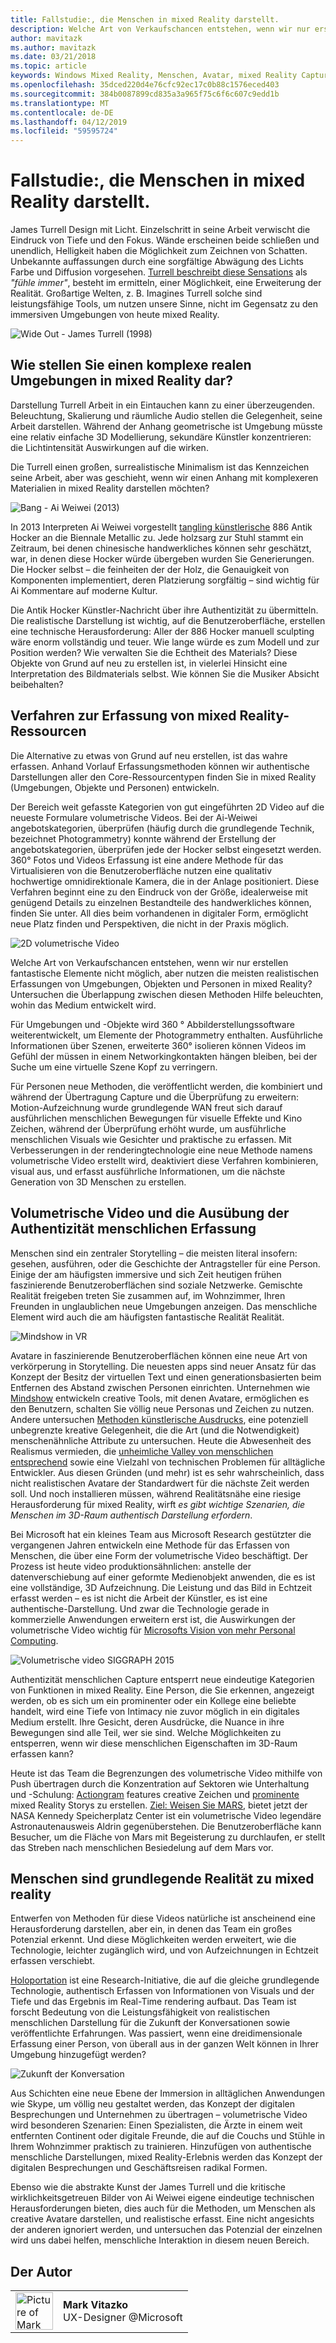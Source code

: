 ```yaml
---
title: Fallstudie:, die Menschen in mixed Reality darstellt.
description: Welche Art von Verkaufschancen entstehen, wenn wir nur erstellen fantastische Elemente nicht möglich, aber nutzen die meisten realistischen Erfassungen von Umgebungen, Objekten und Personen in mixed Reality?
author: mavitazk
ms.author: mavitazk
ms.date: 03/21/2018
ms.topic: article
keywords: Windows Mixed Reality, Menschen, Avatar, mixed Reality Capture volumetrische video
ms.openlocfilehash: 35dced220d4e76cfc92ec17c0b88c1576eced403
ms.sourcegitcommit: 384b0087899cd835a3a965f75c6f6c607c9edd1b
ms.translationtype: MT
ms.contentlocale: de-DE
ms.lasthandoff: 04/12/2019
ms.locfileid: "59595724"
---
```

# <a name="case-study---representing-humans-in-mixed-reality"></a>Fallstudie:, die Menschen in mixed Reality darstellt.

James Turrell Design mit Licht. Einzelschritt in seine Arbeit verwischt die Eindruck von Tiefe und den Fokus. Wände erscheinen beide schließen und unendlich, Helligkeit haben die Möglichkeit zum Zeichnen von Schatten. Unbekannte auffassungen durch eine sorgfältige Abwägung des Lichts Farbe und Diffusion vorgesehen. [Turrell beschreibt diese Sensations](http://www.sculpture.org/documents/scmag02/nov02/turrell/turrell.shtml) als *"fühle immer"*, besteht im ermitteln, einer Möglichkeit, eine Erweiterung der Realität. Großartige Welten, z. B. Imagines Turrell solche sind leistungsfähige Tools, um nutzen unsere Sinne, nicht im Gegensatz zu den immersiven Umgebungen von heute mixed Reality.

![Wide Out - James Turrell (1998)](images/wide-out-james-turrell.jpg)

## <a name="how-do-you-represent-complex-real-world-environments-in-mixed-reality"></a>Wie stellen Sie einen komplexe realen Umgebungen in mixed Reality dar?

Darstellung Turrell Arbeit in ein Eintauchen kann zu einer überzeugenden. Beleuchtung, Skalierung und räumliche Audio stellen die Gelegenheit, seine Arbeit darstellen. Während der Anhang geometrische ist Umgebung müsste eine relativ einfache 3D Modellierung, sekundäre Künstler konzentrieren: die Lichtintensität Auswirkungen auf die wirken.

Die Turrell einen großen, surrealistische Minimalism ist das Kennzeichen seine Arbeit, aber was geschieht, wenn wir einen Anhang mit komplexeren Materialien in mixed Reality darstellen möchten?

![Bang - Ai Weiwei (2013)](images/bang-ai-weiwie.jpg)

In 2013 Interpreten Ai Weiwei vorgestellt [tangling künstlerische](http://www.designboom.com/art/ai-weiwei-bang-installation-at-venice-art-biennale-2013/) 886 Antik Hocker an die Biennale Metallic zu. Jede holzsarg zur Stuhl stammt ein Zeitraum, bei denen chinesische handwerkliches können sehr geschätzt, war, in denen diese Hocker würde übergeben wurden Sie Generierungen. Die Hocker selbst – die feinheiten der der Holz, die Genauigkeit von Komponenten implementiert, deren Platzierung sorgfältig – sind wichtig für Ai Kommentare auf moderne Kultur.

Die Antik Hocker Künstler-Nachricht über ihre Authentizität zu übermitteln. Die realistische Darstellung ist wichtig, auf die Benutzeroberfläche, erstellen eine technische Herausforderung: Aller der 886 Hocker manuell sculpting wäre enorm vollständig und teuer. Wie lange würde es zum Modell und zur Position werden? Wie verwalten Sie die Echtheit des Materials? Diese Objekte von Grund auf neu zu erstellen ist, in vielerlei Hinsicht eine Interpretation des Bildmaterials selbst. Wie können Sie die Musiker Absicht beibehalten?

## <a name="methods-of-capturing-mixed-reality-assets"></a>Verfahren zur Erfassung von mixed Reality-Ressourcen

Die Alternative zu etwas von Grund auf neu erstellen, ist das wahre erfassen. Anhand Vorlauf Erfassungsmethoden können wir authentische Darstellungen aller den Core-Ressourcentypen finden Sie in mixed Reality (Umgebungen, Objekte und Personen) entwickeln.

Der Bereich weit gefasste Kategorien von gut eingeführten 2D Video auf die neueste Formulare volumetrische Videos. Bei der Ai-Weiwei angebotskategorien, überprüfen (häufig durch die grundlegende Technik, bezeichnet Photogrammetry) konnte während der Erstellung der angebotskategorien, überprüfen jede der Hocker selbst eingesetzt werden. 360° Fotos und Videos Erfassung ist eine andere Methode für das Virtualisieren von die Benutzeroberfläche nutzen eine qualitativ hochwertige omnidirektionale Kamera, die in der Anlage positioniert. Diese Verfahren beginnt eine zu den Eindruck von der Größe, idealerweise mit genügend Details zu einzelnen Bestandteile des handwerkliches können, finden Sie unter. All dies beim vorhandenen in digitaler Form, ermöglicht neue Platz finden und Perspektiven, die nicht in der Praxis möglich.

![2D volumetrische Video](images/2d-to-volumetric-video.png)

Welche Art von Verkaufschancen entstehen, wenn wir nur erstellen fantastische Elemente nicht möglich, aber nutzen die meisten realistischen Erfassungen von Umgebungen, Objekten und Personen in mixed Reality? Untersuchen die Überlappung zwischen diesen Methoden Hilfe beleuchten, wohin das Medium entwickelt wird.

Für Umgebungen und -Objekte wird 360 ° Abbilderstellungssoftware weiterentwickelt, um Elemente der Photogrammetry enthalten. Ausführliche Informationen über Szenen, erweiterte 360° isolieren können Videos im Gefühl der müssen in einem Networkingkontakten hängen bleiben, bei der Suche um eine virtuelle Szene Kopf zu verringern.

Für Personen neue Methoden, die veröffentlicht werden, die kombiniert und während der Übertragung Capture und die Überprüfung zu erweitern: Motion-Aufzeichnung wurde grundlegende WAN freut sich darauf ausführlichen menschlichen Bewegungen für visuelle Effekte und Kino Zeichen, während der Überprüfung erhöht wurde, um ausführliche menschlichen Visuals wie Gesichter und praktische zu erfassen. Mit Verbesserungen in der renderingtechnologie eine neue Methode namens volumetrische Video erstellt wird, deaktiviert diese Verfahren kombinieren, visual aus, und erfasst ausführliche Informationen, um die nächste Generation von 3D Menschen zu erstellen.

## <a name="volumetric-video-and-the-pursuit-of-authentic-human-capture"></a>Volumetrische Video und die Ausübung der Authentizität menschlichen Erfassung

Menschen sind ein zentraler Storytelling – die meisten literal insofern: gesehen, ausführen, oder die Geschichte der Antragsteller für eine Person. Einige der am häufigsten immersive und sich Zeit heutigen frühen faszinierende Benutzeroberflächen sind soziale Netzwerke. Gemischte Realität freigeben treten Sie zusammen auf, im Wohnzimmer, Ihren Freunden in unglaublichen neue Umgebungen anzeigen. Das menschliche Element wird auch die am häufigsten fantastische Realität Realität.

![Mindshow in VR](images/mindshow-in-vr-640px.jpg)

Avatare in faszinierende Benutzeroberflächen können eine neue Art von verkörperung in Storytelling. Die neuesten apps sind neuer Ansatz für das Konzept der Besitz der virtuellen Text und einen generationsbasierten beim Entfernen des Abstand zwischen Personen einrichten. Unternehmen wie [Mindshow](http://mindshow.com/) entwickeln creative Tools, mit denen Avatare, ermöglichen es den Benutzern, schalten Sie völlig neue Personas und Zeichen zu nutzen. Andere untersuchen [Methoden künstlerische Ausdrucks](https://en.wikipedia.org/wiki/Uncanny_valley), eine potenziell unbegrenzte kreative Gelegenheit, die die Art (und die Notwendigkeit) menschenähnliche Attribute zu untersuchen. Heute die Abwesenheit des Realismus vermieden, die [unheimliche Valley von menschlichen entsprechend](https://en.wikipedia.org/wiki/Uncanny_valley) sowie eine Vielzahl von technischen Problemen für alltägliche Entwickler. Aus diesen Gründen (und mehr) ist es sehr wahrscheinlich, dass nicht realistischen Avatare der Standardwert für die nächste Zeit werden soll. Und noch installieren müssen, während Realitätsnähe eine riesige Herausforderung für mixed Reality, wirft *es gibt wichtige Szenarien, die Menschen im 3D-Raum authentisch Darstellung erfordern*.

Bei Microsoft hat ein kleines Team aus Microsoft Research gestützter die vergangenen Jahren entwickeln eine Methode für das Erfassen von Menschen, die über eine Form der volumetrische Video beschäftigt. Der Prozess ist heute video produktionsähnlichen: anstelle der datenverschiebung auf einer geformte Medienobjekt anwenden, die es ist eine vollständige, 3D Aufzeichnung. Die Leistung und das Bild in Echtzeit erfasst werden – es ist nicht die Arbeit der Künstler, es ist eine authentische-Darstellung. Und zwar die Technologie gerade in kommerzielle Anwendungen erweitern erst ist, die Auswirkungen der volumetrische Video wichtig für [Microsofts Vision von mehr Personal Computing](https://www.youtube.com/watch?v=tcyj-_IEWt8).

![Volumetrische video SIGGRAPH 2015](images/volumetric-video-siggraph-2015.gif)

Authentizität menschlichen Capture entsperrt neue eindeutige Kategorien von Funktionen in mixed Reality. Eine Person, die Sie erkennen, angezeigt werden, ob es sich um ein prominenter oder ein Kollege eine beliebte handelt, wird eine Tiefe von Intimacy nie zuvor möglich in ein digitales Medium erstellt. Ihre Gesicht, deren Ausdrücke, die Nuance in ihre Bewegungen sind alle Teil, wer sie sind. Welche Möglichkeiten zu entsperren, wenn wir diese menschlichen Eigenschaften im 3D-Raum erfassen kann?

Heute ist das Team die Begrenzungen des volumetrische Video mithilfe von Push übertragen durch die Konzentration auf Sektoren wie Unterhaltung und -Schulung: [Actiongram](https://www.microsoft.com/p/actiongram/9nblggh5ftmt) features creative Zeichen und [prominente](https://www.youtube.com/watch?v=BwWueXlsOrA) mixed Reality Storys zu erstellen. [Ziel: Weisen Sie MARS](https://www.jpl.nasa.gov/news/news.php?feature=6220), bietet jetzt der NASA Kennedy Speicherplatz Center ist ein volumetrische Video legendäre Astronautenausweis Aldrin gegenüberstehen. Die Benutzeroberfläche kann Besucher, um die Fläche von Mars mit Begeisterung zu durchlaufen, er stellt das Streben nach menschlichen Besiedelung auf dem Mars vor.

## <a name="humans-are-fundamental-to-mixed-reality"></a>Menschen sind grundlegende Realität zu mixed reality

Entwerfen von Methoden für diese Videos natürliche ist anscheinend eine Herausforderung darstellen, aber ein, in denen das Team ein großes Potenzial erkennt. Und diese Möglichkeiten werden erweitert, wie die Technologie, leichter zugänglich wird, und von Aufzeichnungen in Echtzeit erfassen verschiebt.

[Holoportation](https://www.microsoft.com/en-us/research/project/holoportation-3/) ist eine Research-Initiative, die auf die gleiche grundlegende Technologie, authentisch Erfassen von Informationen von Visuals und der Tiefe und das Ergebnis im Real-Time rendering aufbaut. Das Team ist forscht Bedeutung von die Leistungsfähigkeit von realistischen menschlichen Darstellung für die Zukunft der Konversationen sowie veröffentlichte Erfahrungen. Was passiert, wenn eine dreidimensionale Erfassung einer Person, von überall aus in der ganzen Welt können in Ihrer Umgebung hinzugefügt werden?

![Zukunft der Konversation](images/girl-with-dress.jpg)

Aus Schichten eine neue Ebene der Immersion in alltäglichen Anwendungen wie Skype, um völlig neu gestaltet werden, das Konzept der digitalen Besprechungen und Unternehmen zu übertragen – volumetrische Video wird besonderen Szenarien: Einen Spezialisten, die Ärzte in einem weit entfernten Continent oder digitale Freunde, die auf die Couchs und Stühle in Ihrem Wohnzimmer praktisch zu trainieren. Hinzufügen von authentische menschliche Darstellungen, mixed Reality-Erlebnis werden das Konzept der digitalen Besprechungen und Geschäftsreisen radikal Formen.

Ebenso wie die abstrakte Kunst der James Turrell und die kritische wirklichkeitsgetreuen Bilder von Ai Weiwei eigene eindeutige technischen Herausforderungen bieten, dies auch für die Methoden, um Menschen als creative Avatare darstellen, und realistische erfasst. Eine nicht angesichts der anderen ignoriert werden, und untersuchen das Potenzial der einzelnen wird uns dabei helfen, menschliche Interaktion in diesem neuen Bereich.

## <a name="about-the-author"></a>Der Autor

<table style="border-collapse:collapse" padding-left="0px">
<tr>
<td style="border-style: none" width="60"><img alt="Picture of Mark Vitazko" width="60" height="60" src="images/mark-vitazko.jpg"></td>
<td style="border-style: none"><b>Mark Vitazko</b><br>UX-Designer @Microsoft</td>
</tr>
</table>
